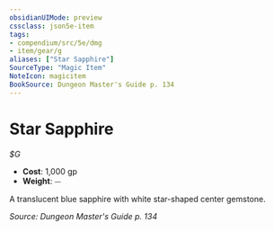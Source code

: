 ```yaml
---
obsidianUIMode: preview
cssclass: json5e-item
tags:
- compendium/src/5e/dmg
- item/gear/g
aliases: ["Star Sapphire"]
SourceType: "Magic Item"
NoteIcon: magicitem
BookSource: Dungeon Master's Guide p. 134
---
```

# Star Sapphire
*$G*  

- **Cost**: 1,000 gp
- **Weight**: ⏤

A translucent blue sapphire with white star-shaped center gemstone.

*Source: Dungeon Master's Guide p. 134*
